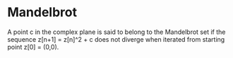 # Mandelbrot

A point c in the complex plane is said to belong to the Mandelbrot set if the sequence z[n+1] = z[n]^2 + c does not diverge when iterated from starting point z[0] = (0,0).
